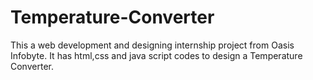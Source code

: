 # Temperature-Converter
This a web development and designing internship project from Oasis Infobyte. It has html,css and java script codes to design a Temperature Converter.
